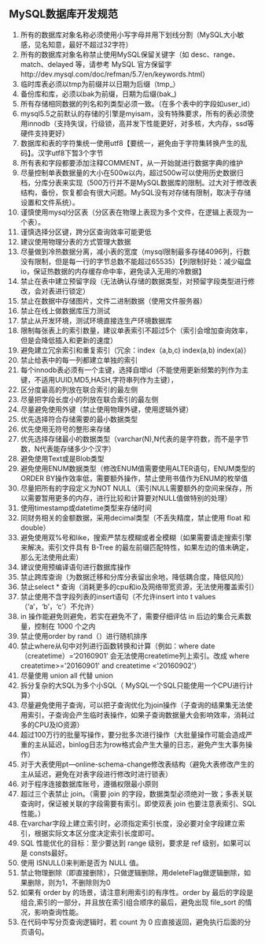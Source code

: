 

## MySQL数据库开发规范

1. 所有的数据库对象名称必须使用小写字母并用下划线分割（MySQL大小敏感，见名知意，最好不超过32字符）
2. 所有的数据库对象名称禁止使用MySQL保留关键字（如 desc、range、match、delayed 等，请参考 MySQL 官方保留字http://dev.mysql.com/doc/refman/5.7/en/keywords.html）
3. 临时库表必须以tmp为前缀并以日期为后缀（tmp_）
4. 备份库和库，必须以bak为前缀，日期为后缀(bak_)
5. 所有存储相同数据的列名和列类型必须一致。（在多个表中的字段如user_id）
6. mysql5.5之前默认的存储的引擎是myisam，没有特殊要求，所有的表必须使用innodb（支持失误，行级锁，高并发下性能更好，对多核，大内存，ssd等硬件支持更好）
7. 数据库和表的字符集统一使用utf8【要统一，避免由于字符集转换产生的乱码】。汉字utf8下暂3个字节
8. 所有表和字段都要添加注释COMMENT，从一开始就进行数据字典的维护
9. 尽量控制单表数据量的大小在500w以内，超过500w可以使用历史数据归档，分库分表来实现（500万行并不是MySQL数据库的限制。过大对于修改表结构，备份，恢复都会有很大问题。MySQL没有对存储有限制，取决于存储设置和文件系统）。
10. 谨慎使用mysql分区表（分区表在物理上表现为多个文件，在逻辑上表现为一个表）。
11. 谨慎选择分区键，跨分区查询效率可能更低
12. 建议使用物理分表的方式管理大数据
13. 尽量做到冷热数据分离，减小表的宽度（mysql限制最多存储4096列，行数没有限制，但是每一行的字节总数不能超过65535）【列限制好处：减少磁盘io，保证热数据的内存缓存命中率，避免读入无用的冷数据】
14. 禁止在表中建立预留字段（无法确认存储的数据类型，对预留字段类型进行修改，会对表进行锁定）
15. 禁止在数据中存储图片，文件二进制数据（使用文件服务器）
16. 禁止在线上做数据库压力测试
17. 禁止从开发环境，测试环境直接连生产环境数据库
18. 限制每张表上的索引数量，建议单表索引不超过5个（索引会增加查询效率，但是会降低插入和更新的速度）  
19. 避免建立冗余索引和重复索引（冗余：index（a,b,c) index(a,b) index(a)）
20. 禁止给表中的每一列都建立单独的索引
21. 每个innodb表必须有一个主键，选择自增id（不能使用更新频繁的列作为主键，不适用UUID,MD5,HASH,字符串列作为主键），
22. 区分度最高的列放在联合索引的最左侧
23. 尽量把字段长度小的列放在联合索引的最左侧
24. 尽量避免使用外键（禁止使用物理外键，使用逻辑外键）
25. 优先选择符合存储需要的最小数据类型
26. 优先使用无符号的整形来存储
27. 优先选择存储最小的数据类型（varchar(N),N代表的是字符数，而不是字节数，N代表能存储多少个汉字）
28. 避免使用Text或是Blob类型
29. 避免使用ENUM数据类型（修改ENUM值需要使用ALTER语句，ENUM类型的ORDER BY操作效率低，需要额外操作，禁止使用书值作为ENUM的枚举值
30. 尽量把所有的字段定义为NOT NULL（索引NULL需要额外的空间来保存，所以需要暂用更多的内存，进行比较和计算要对NULL值做特别的处理）
31. 使用timestamp或datetime类型来存储时间
32. 同财务相关的金额数据，采用decimal类型（不丢失精度，禁止使用 float 和 double）
33. 避免使用双%号和like，搜索严禁左模糊或者全模糊（如果需要请走搜索引擎来解决。索引文件具有 B-Tree 的最左前缀匹配特性，如果左边的值未确定，那么无法使用此索）
34. 建议使用预编译语句进行数据库操作
35. 禁止跨库查询（为数据迁移和分库分表留出余地，降低耦合度，降低风险）
36. 禁止select * 查询（消耗更多的cpu和io及网络带宽资源，无法使用覆盖索引）
37. 禁止使用不含字段列表的insert语句（不允许insert into t values（‘a’，‘b’，‘c’）不允许）
38. in 操作能避免则避免，若实在避免不了，需要仔细评估 in 后边的集合元素数量，控制在 1000 个之内
39. 禁止使用order by rand（）进行随机排序
40. 禁止where从句中对列进行函数转换和计算（例如：where date（createtime）=‘20160901’ 会无法使用createtime列上索引。改成 where createtime>='20160901' and createtime <'20160902'）
41. 尽量使用 union all 代替 union
42. 拆分复杂的大SQL为多个小SQL（ MySQL一个SQL只能使用一个CPU进行计算）
43. 尽量避免使用子查询，可以把子查询优化为join操作（子查询的结果集无法使用索引，子查询会产生临时表操作，如果子查询数据量大会影响效率，消耗过多的CPU及IO资源）
44. 超过100万行的批量写操作，要分批多次进行操作（大批量操作可能会造成严重的主从延迟，binlog日志为row格式会产生大量的日志，避免产生大事务操作）
45. 对于大表使用pt—online-schema-change修改表结构（避免大表修改产生的主从延迟，避免在对表字段进行修改时进行锁表）
46. 对于程序连接数据库账号，遵循权限最小原则
47. 超过三个表禁止 join。（需要 join 的字段，数据类型必须绝对一致；多表关联查询时，保证被关联的字段需要有索引。即使双表 join 也要注意表索引、SQL 性能。）
48. 在varchar字段上建立索引时，必须指定索引长度，没必要对全字段建立索引，根据实际文本区分度决定索引长度即可。
49. SQL 性能优化的目标：至少要达到 range 级别，要求是 ref 级别，如果可以是 consts最好。
50. 使用 ISNULL()来判断是否为 NULL 值。
51. 禁止物理删除（即直接删除），只做逻辑删除，用deleteFlag做逻辑删除，如果删除，则为1，不删除则为0
52. 如果有 order by 的场景，请注意利用索引的有序性。order by 最后的字段是组合,索引的一部分，并且放在索引组合顺序的最后，避免出现 file_sort 的情况，影响查询性能。
53. 在代码中写分页查询逻辑时，若 count 为 0 应直接返回，避免执行后面的分页语句。

